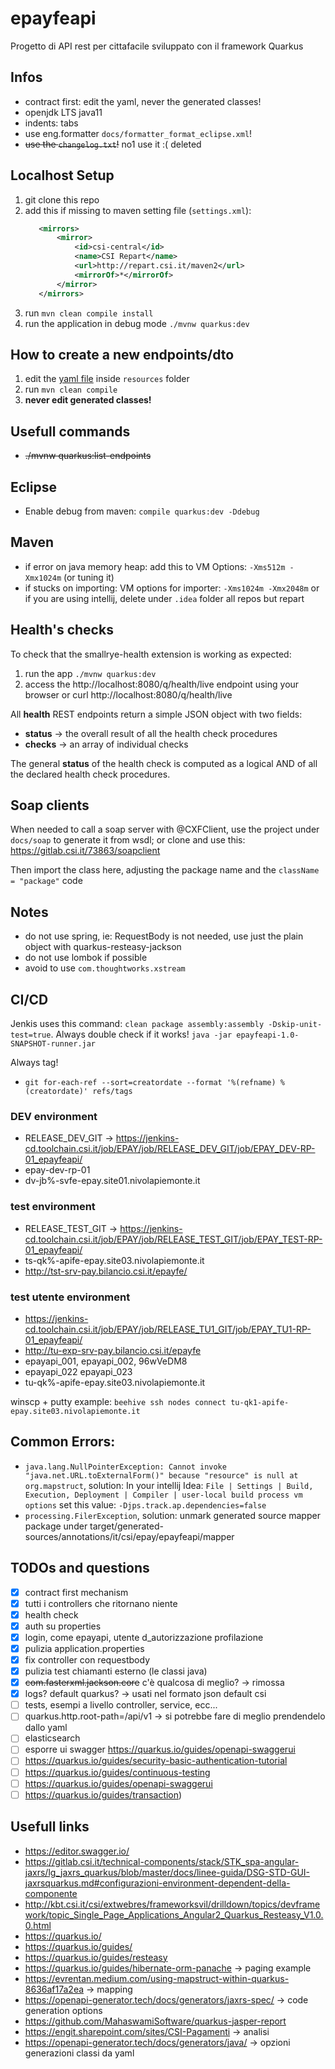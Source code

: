 # epayfeapi

Progetto di API rest per cittafacile sviluppato con il framework Quarkus

## Infos

+ contract first: edit the yaml, never the generated classes!
+ openjdk LTS java11
+ indents: tabs
+ use eng.formatter ```docs/formatter_format_eclipse.xml```!
+ ~~use the ```changelog.txt```!~~ no1 use it :( deleted

## Localhost Setup

1. git clone this repo
2. add this if missing to maven setting file (```settings.xml```):
   ```xml
      <mirrors>
          <mirror>
              <id>csi-central</id>
              <name>CSI Repart</name>
              <url>http://repart.csi.it/maven2</url>
              <mirrorOf>*</mirrorOf>
          </mirror>
      </mirrors>
   ```
3. run ```mvn clean compile install```
4. run the application in debug mode ```./mvnw quarkus:dev```

## How to create a new endpoints/dto

1. edit the [yaml file](src/main/resources/epayfeapi_v1.yaml) inside ```resources``` folder
2. run ```mvn clean compile```
3. **never edit generated classes!**

## Usefull commands

+ ~~./mvnw quarkus:list-endpoints~~

## Eclipse

+ Enable debug from maven: ```compile quarkus:dev -Ddebug```

## Maven

+ if error on java memory heap: add this to VM Options: ```-Xms512m -Xmx1024m``` (or tuning it)
+ if stucks on importing: VM options for importer: ```-Xms1024m -Xmx2048m```
  or if you are using intellij, delete under ```.idea``` folder all repos but repart

## Health's checks

To check that the smallrye-health extension is working as expected:

1. run the app ```./mvnw quarkus:dev```
2. access the http://localhost:8080/q/health/live endpoint using your browser or curl http://localhost:8080/q/health/live

All **health** REST endpoints return a simple JSON object with two fields:

+ **status** &rarr; the overall result of all the health check procedures
+ **checks** &rarr; an array of individual checks

The general **status** of the health check is computed as a logical AND of all the declared health check procedures.

## Soap clients

When needed to call a soap server with @CXFClient, use the project under ```docs/soap``` to generate it from wsdl; or clone and use
this: https://gitlab.csi.it/73863/soapclient

Then import the class here, adjusting the package name and the ```className = "package"``` code

## Notes

+ do not use spring, ie: RequestBody is not needed, use just the plain object with quarkus-resteasy-jackson
+ do not use lombok if possible
+ avoid to use ```com.thoughtworks.xstream```

## CI/CD

Jenkis uses this command: ```clean package assembly:assembly -Dskip-unit-test=true```. Always double check if it
works! ```java -jar epayfeapi-1.0-SNAPSHOT-runner.jar```

Always tag!

+ ```git for-each-ref --sort=creatordate --format '%(refname) %(creatordate)' refs/tags```

### DEV environment

+ RELEASE_DEV_GIT &rarr; https://jenkins-cd.toolchain.csi.it/job/EPAY/job/RELEASE_DEV_GIT/job/EPAY_DEV-RP-01_epayfeapi/
+ epay-dev-rp-01
+ dv-jb%-svfe-epay.site01.nivolapiemonte.it

### test environment

+ RELEASE_TEST_GIT &rarr; https://jenkins-cd.toolchain.csi.it/job/EPAY/job/RELEASE_TEST_GIT/job/EPAY_TEST-RP-01_epayfeapi/
+ ts-qk%-apife-epay.site03.nivolapiemonte.it
+ http://tst-srv-pay.bilancio.csi.it/epayfe/

### test utente environment

+ https://jenkins-cd.toolchain.csi.it/job/EPAY/job/RELEASE_TU1_GIT/job/EPAY_TU1-RP-01_epayfeapi/
+ http://tu-exp-srv-pay.bilancio.csi.it/epayfe
+ epayapi_001, epayapi_002, 96wVeDM8
+ epayapi_022 epayapi_023
+ tu-qk%-apife-epay.site03.nivolapiemonte.it

winscp + putty example: ```beehive ssh nodes connect tu-qk1-apife-epay.site03.nivolapiemonte.it```

## Common Errors:

+ ```java.lang.NullPointerException: Cannot invoke "java.net.URL.toExternalForm()" because "resource" is null at org.mapstruct```, solution: In your intellij
  Idea: ```File | Settings | Build, Execution, Deployment | Compiler | user-local build process vm options``` set this
  value: ```-Djps.track.ap.dependencies=false```
+ ```processing.FilerException```, solution: unmark generated source mapper package under target/generated-sources/annotations/it/csi/epay/epayfeapi/mapper

## TODOs and questions

- [X] contract first mechanism
- [X] tutti i controllers che ritornano niente
- [X] health check
- [X] auth su properties
- [X] login, come epayapi, utente d_autorizzazione profilazione
- [X] pulizia application.properties
- [X] fix controller con requestbody
- [X] pulizia test chiamanti esterno (le classi java)
- [X] ~~com.fasterxml.jackson.core~~ c'è qualcosa di meglio? &rarr; rimossa
- [X] logs? default quarkus? &rarr; usati nel formato json default csi
- [ ] tests, esempi a livello controller, service, ecc...
- [ ] quarkus.http.root-path=/api/v1 -> si potrebbe fare di meglio prendendelo dallo yaml
- [ ] elasticsearch
- [ ] esporre ui swagger https://quarkus.io/guides/openapi-swaggerui
- [ ] https://quarkus.io/guides/security-basic-authentication-tutorial
- [ ] https://quarkus.io/guides/continuous-testing
- [ ] https://quarkus.io/guides/openapi-swaggerui
- [ ] https://quarkus.io/guides/transaction)

## Usefull links

+ https://editor.swagger.io/
+ https://gitlab.csi.it/technical-components/stack/STK_spa-angular-jaxrs/lg_jaxrs_quarkus/blob/master/docs/linee-guida/DSG-STD-GUI-jaxrsquarkus.md#configurazioni-environment-dependent-della-componente
+ http://kbt.csi.it/csi/extwebres/frameworksvil/drilldown/topics/devframework/topic_Single_Page_Applications_Angular2_Quarkus_Resteasy_V1.0.0.html
+ https://quarkus.io/
+ https://quarkus.io/guides/
+ https://quarkus.io/guides/resteasy
+ https://quarkus.io/guides/hibernate-orm-panache &rarr; paging example
+ https://evrentan.medium.com/using-mapstruct-within-quarkus-8636af17a2ea &rarr; mapping
+ https://openapi-generator.tech/docs/generators/jaxrs-spec/ &rarr; code generation options
+ https://github.com/MahaswamiSoftware/quarkus-jasper-report
+ https://engit.sharepoint.com/sites/CSI-Pagamenti &rarr; analisi
+ https://openapi-generator.tech/docs/generators/java/ &rarr; opzioni generazioni classi da yaml
